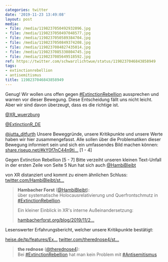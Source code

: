 ```yaml
---
categories: twitter
date: '2019-11-23 13:49:08'
layout: post
media:
- file: /media/1198237050492932096.jpg
- file: /media/1198237050497048577.jpg
- file: /media/1198237050589384704.jpg
- file: /media/1198237050849374208.jpg
- file: /media/1198237084827435014.jpg
- file: /media/1198237085330804745.jpg
- file: /media/1198237085649518592.jpg
ref: https://twitter.com/schwarzlichtwue/status/1198237046843858949
tags:
- extinctionrebellion
- antisemitismus
title: 1198237046843858949
---
```

Genug! Wir wollen uns offen gegen [#ExtinctionRebellion](/t/extinctionrebellion) aussprechen und warnen vor dieser Bewegung. Diese Entscheidung fällt uns nicht leicht. Aber wir sind davon überzeugt, dass es die richtige ist.



[@XR_wuerzburg](https://twitter.com/XR_wuerzburg)

[@ExtinctionR_DE](https://twitter.com/ExtinctionR_DE)

[@jutta_ditfurth](https://twitter.com/jutta_ditfurth)
Unsere Beweggründe, unsere Kritikpunkte und unsere Werte haben wir hier zusammengefasst. Alle sollen über die Problematiken dieser Bewegung informiert sein und sich ein umfassendes Bild machen können: [share.riseup.net/#kY0f7nC44n9ti…](https://share.riseup.net/#kY0f7nC44n9tip_SEJ5mVg)
[1 - 4]



Gegen Extinction Rebellion 
[5 - 7] 
Bitte verzeiht unseren kleinen Text-Unfall in der ersten Zeile von Seite 5
Nun hat sich auch [@HambiBleibt](https://twitter.com/HambiBleibt)

von XR distanziert und kommt zu einem ähnlichen Schluss: [twitter.com/HambiBleibt/st…](https://twitter.com/HambiBleibt/status/1198579091831709701?s=19)
> <b>Hambacher Forst</b> ([@HambiBleibt](https://twitter.com/HambiBleibt)):  
>über systematische Holocausrelativierung und Querfrontschmutz  in [#ExtinctionRebellion](/t/extinctionrebellion).   
>  
>  
>  
>Ein kleiner Einblick in XR's interne Außeinandersetzung:  
>  
>[hambacherforst.org/blog/2019/11/2…](https://hambacherforst.org/blog/2019/11/24/xr-systematische-holocausrelativierung-und-der-querfrontschmutz/)  


Lesenswerter Erfahrungsbericht, welcher unsere Kritikpunkte bestätigt:

[heise.de/tp/features/Ex…](https://www.heise.de/tp/features/Extinction-Rebellion-Inneneinsichten-einer-oekopopulistischen-Sekte-4701351.html)
[twitter.com/therednose4/st…](https://twitter.com/therednose4/status/1260574822997921794?s=19)
> <b>the rednose</b> ([@therednose4](https://twitter.com/therednose4)):  
>Bei [#ExtinctionRebellion](/t/extinctionrebellion) hat man kein Problem mit [#Antisemitismus](/t/antisemitismus)   

